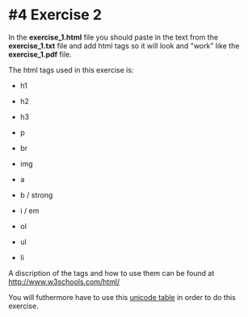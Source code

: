 # #4 Exercise 2

In the **exercise_1.html** file you should paste in the text from the **exercise_1.txt** file and add html tags so it will look and "work" like the **exercise_1.pdf** file.

The html tags used in this exercise is:

* h1
* h2
* h3

* p
* br

* img
* a

* b / strong
* i / em

* ol
* ul
* li

A discription of the tags and how to use them can be found at http://www.w3schools.com/html/

You will futhermore have to use this <a href="http://unicode-table.com/en/">unicode table</a> in order to do this exercise.
